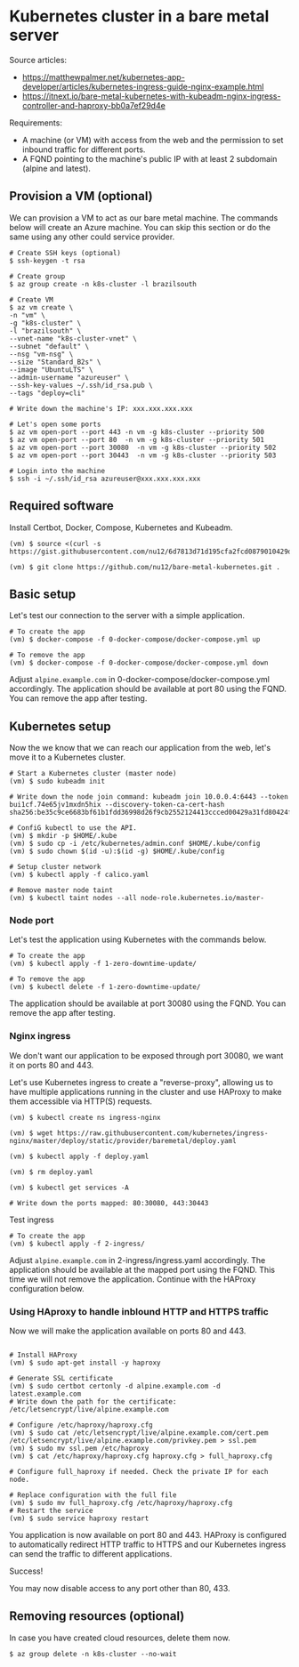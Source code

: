# Kubernetes cluster in a bare metal server

Source articles:

* https://matthewpalmer.net/kubernetes-app-developer/articles/kubernetes-ingress-guide-nginx-example.html
* https://itnext.io/bare-metal-kubernetes-with-kubeadm-nginx-ingress-controller-and-haproxy-bb0a7ef29d4e

Requirements:

* A machine (or VM) with access from the web and the permission to set inbound traffic for different ports.
* A FQND pointing to the machine's public IP with at least 2 subdomain (alpine and latest).

## Provision a VM (optional)

We can provision a VM to act as our bare metal machine. The commands below will create an Azure machine. You can skip this section or do the same using any other could service provider.

```shell
# Create SSH keys (optional)
$ ssh-keygen -t rsa

# Create group
$ az group create -n k8s-cluster -l brazilsouth

# Create VM
$ az vm create \
-n "vm" \
-g "k8s-cluster" \
-l "brazilsouth" \
--vnet-name "k8s-cluster-vnet" \
--subnet "default" \
--nsg "vm-nsg" \
--size "Standard_B2s" \
--image "UbuntuLTS" \
--admin-username "azureuser" \
--ssh-key-values ~/.ssh/id_rsa.pub \
--tags "deploy=cli"

# Write down the machine's IP: xxx.xxx.xxx.xxx

# Let's open some ports
$ az vm open-port --port 443 -n vm -g k8s-cluster --priority 500
$ az vm open-port --port 80  -n vm -g k8s-cluster --priority 501
$ az vm open-port --port 30080  -n vm -g k8s-cluster --priority 502
$ az vm open-port --port 30443  -n vm -g k8s-cluster --priority 503

# Login into the machine
$ ssh -i ~/.ssh/id_rsa azureuser@xxx.xxx.xxx.xxx
```

## Required software

Install Certbot, Docker, Compose, Kubernetes and Kubeadm.

```shell
(vm) $ source <(curl -s https://gist.githubusercontent.com/nu12/6d7813d71d195cfa2fcd0879010429d0/raw)

(vm) $ git clone https://github.com/nu12/bare-metal-kubernetes.git .
```

## Basic setup

Let's test our connection to the server with a simple application.

```shell
# To create the app
(vm) $ docker-compose -f 0-docker-compose/docker-compose.yml up

# To remove the app
(vm) $ docker-compose -f 0-docker-compose/docker-compose.yml down
```
Adjust `alpine.example.com` in 0-docker-compose/docker-compose.yml accordingly. The application should be available at port 80 using the FQND. You can remove the app after testing.

## Kubernetes setup

Now the we know that we can reach our application from the web, let's move it to a Kubernetes cluster.

```shell
# Start a Kubernetes cluster (master node)
(vm) $ sudo kubeadm init

# Write down the node join command: kubeadm join 10.0.0.4:6443 --token bui1cf.74e65jv1mxdn5hix --discovery-token-ca-cert-hash sha256:be35c9ce6683bf61b1fdd36998d26f9cb2552124413ccced00429a31fd80424f

# ConfiG kubectl to use the API.
(vm) $ mkdir -p $HOME/.kube
(vm) $ sudo cp -i /etc/kubernetes/admin.conf $HOME/.kube/config
(vm) $ sudo chown $(id -u):$(id -g) $HOME/.kube/config

# Setup cluster network
(vm) $ kubectl apply -f calico.yaml

# Remove master node taint
(vm) $ kubectl taint nodes --all node-role.kubernetes.io/master-
```

### Node port
Let's test the application using Kubernetes with the commands below.

```shell
# To create the app
(vm) $ kubectl apply -f 1-zero-downtime-update/

# To remove the app
(vm) $ kubectl delete -f 1-zero-downtime-update/
```
The application should be available at port 30080 using the FQND. You can remove the app after testing.


### Nginx ingress

We don't want our application to be exposed through port 30080, we want it on ports 80 and 443. 

Let's use Kubernetes ingress to create a "reverse-proxy", allowing us to have multiple applications running in the cluster and use HAProxy to make them accessible via HTTP(S) requests.

```shell
(vm) $ kubectl create ns ingress-nginx

(vm) $ wget https://raw.githubusercontent.com/kubernetes/ingress-nginx/master/deploy/static/provider/baremetal/deploy.yaml

(vm) $ kubectl apply -f deploy.yaml

(vm) $ rm deploy.yaml

(vm) $ kubectl get services -A

# Write down the ports mapped: 80:30080, 443:30443
```
Test ingress

```shell
# To create the app
(vm) $ kubectl apply -f 2-ingress/
```

Adjust `alpine.example.com` in 2-ingress/ingress.yaml accordingly. The application should be available at the mapped port using the FQND. This time we will not remove the application. Continue with the HAProxy configuration below.

### Using HAproxy to handle inblound HTTP and HTTPS traffic

Now we will make the application available on ports 80 and 443.

```shell

# Install HAProxy
(vm) $ sudo apt-get install -y haproxy

# Generate SSL certificate
(vm) $ sudo certbot certonly -d alpine.example.com -d latest.example.com
# Write down the path for the certificate: /etc/letsencrypt/live/alpine.example.com

# Configure /etc/haproxy/haproxy.cfg
(vm) $ sudo cat /etc/letsencrypt/live/alpine.example.com/cert.pem /etc/letsencrypt/live/alpine.example.com/privkey.pem > ssl.pem
(vm) $ sudo mv ssl.pem /etc/haproxy
(vm) $ cat /etc/haproxy/haproxy.cfg haproxy.cfg > full_haproxy.cfg

# Configure full_haproxy if needed. Check the private IP for each node. 

# Replace configuration with the full file
(vm) $ sudo mv full_haproxy.cfg /etc/haproxy/haproxy.cfg
# Restart the service
(vm) $ sudo service haproxy restart
```
You application is now available on port 80 and 443. HAProxy is configured to automatically redirect HTTP traffic to HTTPS and our Kubernetes ingress can send the traffic to different applications.

Success!

You may now disable access to any port other than 80, 433.

## Removing resources (optional)

In case you have created cloud resources, delete them now.

```shell
$ az group delete -n k8s-cluster --no-wait
```